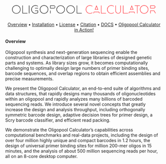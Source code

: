 <h1 align="center">
    <a href="https://github.com/ayaanhossain/oligopool/">
        <img src="https://raw.githubusercontent.com/ayaanhossain/repfmt/main/oligopool/img/logo.svg"  alt="Non-Repetitive Parts Calculator" width="460" class="center"/>
    </a>
</h1>

<p align="center">
  <a href="#Overview">Overview</a> •
  <a href="#Installation">Installation</a> •
  <a href="#License">License</a> •
  <a href="#Citation">Citation</a> •
  <a href="https://github.com/ayaanhossain/oligopool/blob/master/docs/DOCS.md">DOCS</a> •
  <a href="#Oligopool-Calculator-in-Action">Oligopool Calculator in Action!</a>
</p>

#### Overview

Oligopool synthesis and next-generation sequencing enable the construction and characterization of large libraries of designed genetic parts and systems. As library sizes grow, it becomes computationally challenging to optimally design large numbers of primer binding sites, barcode sequences, and overlap regions to obtain efficient assemblies and precise measurements.

We present the Oligopool Calculator, an end-to-end suite of algorithms and data structures, that rapidly designs many thousands of oligonucleotides within an oligopool and rapidly analyzes many billions of barcoded sequencing reads. We introduce several novel concepts that greatly increase the design and analysis throughput, including orthogonally symmetric barcode design, adaptive decision trees for primer design, a Scry barcode classifier, and efficient read packing.

We demonstrate the Oligopool Calculator’s capabilities across computational benchmarks and real-data projects, including the design of over four million highly unique and compact barcodes in 1.2 hours, the design of universal primer binding sites for million 200-mer oligos in 15 minutes, and the analysis of about 500 million sequencing reads per hour, all on an 8-core desktop computer.